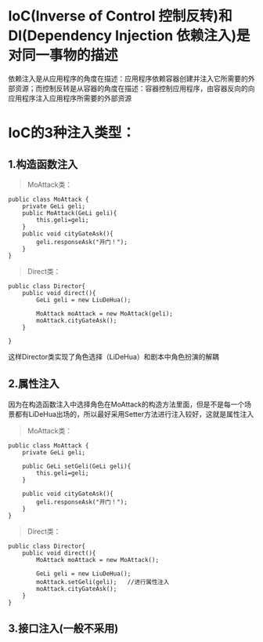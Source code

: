 # IoC(Inverse of Control 控制反转)和DI(Dependency Injection 依赖注入)是对同一事物的描述
依赖注入是从应用程序的角度在描述：应用程序依赖容器创建并注入它所需要的外部资源；而控制反转是从容器的角度在描述：容器控制应用程序，由容器反向的向应用程序注入应用程序所需要的外部资源
# IoC的3种注入类型：
## 1.构造函数注入
> MoAttack类：
```
public class MoAttack {
	private GeLi geli;
	public MoAttack(GeLi geli){
		this.geli=geli;
	}
	public void cityGateAsk(){
		geli.responseAsk("开门！");
	}
}
```
> Direct类：
```
public class Director{
	public void direct(){
		GeLi geli = new LiuDeHua();

		MoAttack moAttack = new MoAttack(geli);
		moAttack.cityGateAsk();
	}

}
```
这样Director类实现了角色选择（LiDeHua）和剧本中角色扮演的解耦

## 2.属性注入
因为在构造函数注入中选择角色在MoAttack的构造方法里面，但是不是每一个场景都有LiDeHua出场的，所以最好采用Setter方法进行注入较好，这就是属性注入
> MoAttack类：
```
public class MoAttack {
	private GeLi geli;

	public GeLi setGeli(GeLi geli){
		this.geli=geli;
	}

	public void cityGateAsk(){
		geli.responseAsk("开门！");
	}
}
```
> Direct类：
```
public class Director{
	public void direct(){
		MoAttack moAttack = new MoAttack();
		
		GeLi geli = new LiuDeHua();
		moAttack.setGeli(geli);   //进行属性注入
		moAttack.cityGateAsk();
	}
}
```

## 3.接口注入(一般不采用)